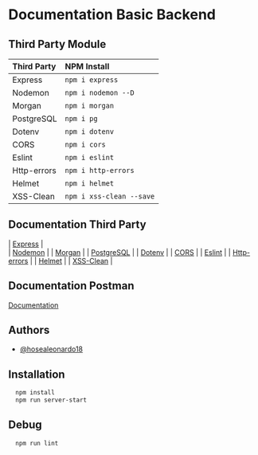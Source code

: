 
# Documentation Basic Backend

## Third Party Module


| Third Party       |  NPM Install                 |
| :--------         | :----------------------------|
| Express           | `npm i express`              |
| Nodemon           | `npm i nodemon --D`          |
| Morgan            | `npm i morgan`               |
| PostgreSQL        | `npm i pg`                   |
| Dotenv            | `npm i dotenv`               |
| CORS              | `npm i cors`                 |
| Eslint            | `npm i eslint`               |
| Http-errors       | `npm i http-errors`          |
| Helmet            | `npm i helmet`               |
| XSS-Clean         | `npm i xss-clean --save`     |

## Documentation Third Party
| [Express](https://expressjs.com/)                             |     
| [Nodemon](https://www.npmjs.com/package/nodemon)              |
| [Morgan](https://www.npmjs.com/package/morgan)                |
| [PostgreSQL](https://www.postgresql.org/)                     |
| [Dotenv](https://www.npmjs.com/package/dotenv)                |
| [CORS](https://www.npmjs.com/package/cors)                    |
| [Eslint](https://www.npmjs.com/package/eslint)                |
| [Http-errors](https://www.npmjs.com/package/http-errors)      |
| [Helmet](https://www.npmjs.com/package/helmet)                |
| [XSS-Clean](https://www.npmjs.com/package/xss-clean)          |

## Documentation Postman

[Documentation](https://documenter.postman.com/preview/24895506-272b67f9-f306-4527-b5ee-63d8942fe480?environment=&versionTag=latest&apiName=CURRENT&version=latest&documentationLayout=classic-double-column&right-sidebar=303030&top-bar=FFFFFF&highlight=EF5B25)


## Authors

- [@hosealeonardo18](https://github.com/hosealeonardo18)


## Installation

```bash
  npm install
  npm run server-start
```

## Debug

```bash
  npm run lint
```
    